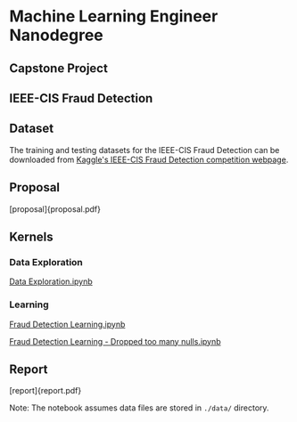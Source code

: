 # Machine Learning Engineer Nanodegree
## Capstone Project

## IEEE-CIS Fraud Detection

## Dataset

The training and testing datasets for the IEEE-CIS Fraud Detection can be downloaded from [Kaggle's IEEE-CIS Fraud Detection competition webpage](https://www.kaggle.com/c/ieee-fraud-detection/data).

## Proposal

[proposal]{proposal.pdf}

## Kernels

### Data Exploration

[Data Exploration.ipynb](Data%20Exploration.ipynb)

### Learning

[Fraud Detection Learning.ipynb](Data%20Exploration.ipynb)

[Fraud Detection Learning - Dropped too many nulls.ipynb](Fraud%20Detection%20Learning%20-%20Dropped%20too%20many%20nulls.ipynb)

## Report

[report]{report.pdf}


Note: The notebook assumes data files are stored in `./data/` directory.
